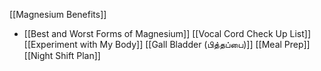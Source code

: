 [[Magnesium Benefits]]
- [[Best and Worst Forms of Magnesium]]
[[Vocal Cord Check Up List]]
[[Experiment with My Body]]
[[Gall Bladder (பித்தப்பை)]]
[[Meal Prep]]
[[Night Shift Plan]]